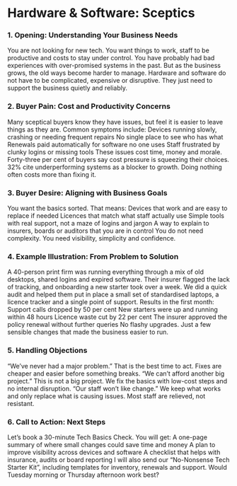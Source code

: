# Hardware & Software: Sceptics
### 1. Opening: Understanding Your Business Needs
You are not looking for new tech. You want things to work, staff to be productive and costs to stay under control. You have probably had bad experiences with over-promised systems in the past. But as the business grows, the old ways become harder to manage. Hardware and software do not have to be complicated, expensive or disruptive. They just need to support the business quietly and reliably.
### 2. Buyer Pain: Cost and Productivity Concerns
Many sceptical buyers know they have issues, but feel it is easier to leave things as they are. Common symptoms include:
Devices running slowly, crashing or needing frequent repairs
No single place to see who has what
Renewals paid automatically for software no one uses
Staff frustrated by clunky logins or missing tools
These issues cost time, money and morale. Forty-three per cent of buyers say cost pressure is squeezing their choices. 32% cite underperforming systems as a blocker to growth. Doing nothing often costs more than fixing it.
### 3. Buyer Desire: Aligning with Business Goals
You want the basics sorted. That means:
Devices that work and are easy to replace if needed
Licences that match what staff actually use
Simple tools with real support, not a maze of logins and jargon
A way to explain to insurers, boards or auditors that you are in control
You do not need complexity. You need visibility, simplicity and confidence.
### 4. Example Illustration: From Problem to Solution
A 40-person print firm was running everything through a mix of old desktops, shared logins and expired software. Their insurer flagged the lack of tracking, and onboarding a new starter took over a week. We did a quick audit and helped them put in place a small set of standardised laptops, a licence tracker and a single point of support.
Results in the first month:
Support calls dropped by 50 per cent
New starters were up and running within 48 hours
Licence waste cut by 22 per cent
The insurer approved the policy renewal without further queries
No flashy upgrades. Just a few sensible changes that made the business easier to run.
### 5. Handling Objections
“We’ve never had a major problem.”
That is the best time to act. Fixes are cheaper and easier before something breaks.
“We can’t afford another big project.”
This is not a big project. We fix the basics with low-cost steps and no internal disruption.
“Our staff won’t like change.”
We keep what works and only replace what is causing issues. Most staff are relieved, not resistant.
### 6. Call to Action: Next Steps
Let’s book a 30-minute Tech Basics Check. You will get:
A one-page summary of where small changes could save time and money
A plan to improve visibility across devices and software
A checklist that helps with insurance, audits or board reporting
I will also send our “No-Nonsense Tech Starter Kit”, including templates for inventory, renewals and support. Would Tuesday morning or Thursday afternoon work best?
